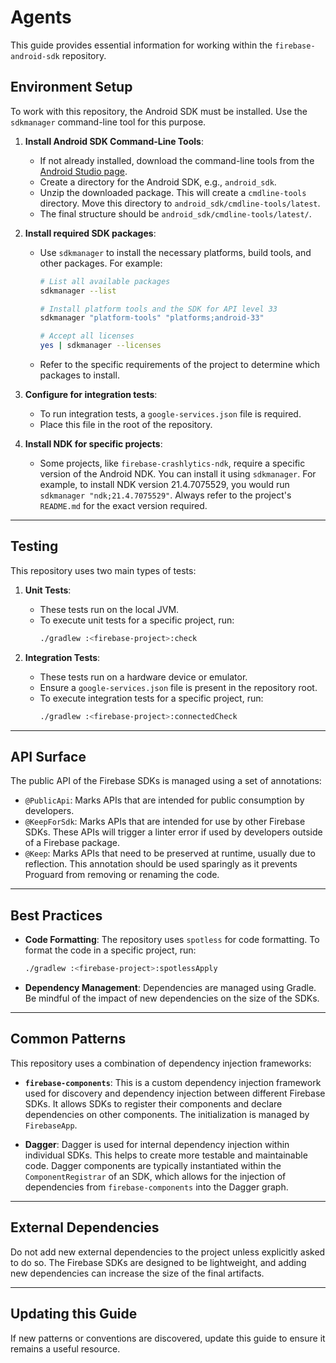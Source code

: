 # Agents

This guide provides essential information for working within the `firebase-android-sdk` repository.

## Environment Setup

To work with this repository, the Android SDK must be installed. Use the `sdkmanager` command-line
tool for this purpose.

1.  **Install Android SDK Command-Line Tools**:

    - If not already installed, download the command-line tools from the
      [Android Studio page](https://developer.android.com/studio#command-line-tools-only).
    - Create a directory for the Android SDK, e.g., `android_sdk`.
    - Unzip the downloaded package. This will create a `cmdline-tools` directory. Move this
      directory to `android_sdk/cmdline-tools/latest`.
    - The final structure should be `android_sdk/cmdline-tools/latest/`.

2.  **Install required SDK packages**:

    - Use `sdkmanager` to install the necessary platforms, build tools, and other packages. For
      example:

      ```bash
      # List all available packages
      sdkmanager --list

      # Install platform tools and the SDK for API level 33
      sdkmanager "platform-tools" "platforms;android-33"

      # Accept all licenses
      yes | sdkmanager --licenses
      ```

    - Refer to the specific requirements of the project to determine which packages to install.

3.  **Configure for integration tests**:

    - To run integration tests, a `google-services.json` file is required.
    - Place this file in the root of the repository.

4.  **Install NDK for specific projects**:
    - Some projects, like `firebase-crashlytics-ndk`, require a specific version of the Android NDK.
      You can install it using `sdkmanager`. For example, to install NDK version 21.4.7075529, you
      would run `sdkmanager "ndk;21.4.7075529"`. Always refer to the project's `README.md` for the
      exact version required.

---

## Testing

This repository uses two main types of tests:

1.  **Unit Tests**:

    - These tests run on the local JVM.
    - To execute unit tests for a specific project, run:
      ```bash
      ./gradlew :<firebase-project>:check
      ```

2.  **Integration Tests**:
    - These tests run on a hardware device or emulator.
    - Ensure a `google-services.json` file is present in the repository root.
    - To execute integration tests for a specific project, run:
      ```bash
      ./gradlew :<firebase-project>:connectedCheck
      ```

---

## API Surface

The public API of the Firebase SDKs is managed using a set of annotations:

- `@PublicApi`: Marks APIs that are intended for public consumption by developers.
- `@KeepForSdk`: Marks APIs that are intended for use by other Firebase SDKs. These APIs will
  trigger a linter error if used by developers outside of a Firebase package.
- `@Keep`: Marks APIs that need to be preserved at runtime, usually due to reflection. This
  annotation should be used sparingly as it prevents Proguard from removing or renaming the code.

---

## Best Practices

- **Code Formatting**: The repository uses `spotless` for code formatting. To format the code in a
  specific project, run:
  ```bash
  ./gradlew :<firebase-project>:spotlessApply
  ```
- **Dependency Management**: Dependencies are managed using Gradle. Be mindful of the impact of new
  dependencies on the size of the SDKs.

---

## Common Patterns

This repository uses a combination of dependency injection frameworks:

- **`firebase-components`**: This is a custom dependency injection framework used for discovery and
  dependency injection between different Firebase SDKs. It allows SDKs to register their components
  and declare dependencies on other components. The initialization is managed by `FirebaseApp`.

- **Dagger**: Dagger is used for internal dependency injection within individual SDKs. This helps to
  create more testable and maintainable code. Dagger components are typically instantiated within
  the `ComponentRegistrar` of an SDK, which allows for the injection of dependencies from
  `firebase-components` into the Dagger graph.

---

## External Dependencies

Do not add new external dependencies to the project unless explicitly asked to do so. The Firebase
SDKs are designed to be lightweight, and adding new dependencies can increase the size of the final
artifacts.

---

## Updating this Guide

If new patterns or conventions are discovered, update this guide to ensure it remains a useful
resource.
